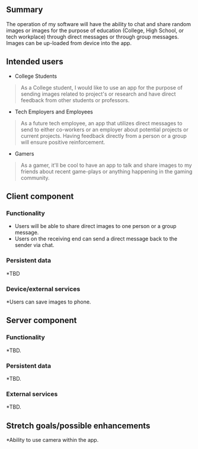 ## Summary

The operation of my software will have the ability to chat and share random images or images for the purpose of education (College, High School, or tech workplace) through direct messages or through group messages.
Images can be up-loaded from device into the app. 

## Intended users

* College Students   

> As a College student, I would like to use an app for the purpose of sending images related to project's or research and have direct feedback from other students or professors.

* Tech Employers and Employees

> As a future tech employee, an app that utilizes direct messages to send to either co-workers or an employer about potential projects or current projects. Having feedback directly from a person or a group 
> will ensure positive reinforcement. 

* Gamers 

> As a gamer, it'll be cool to have an app to talk and share images to my friends about recent game-plays or anything happening in the gaming community.   

## Client component

### Functionality

* Users will be able to share direct images to one person or a group message.
* Users on the receiving end can send a direct message back to the sender via chat. 


### Persistent data

*TBD
    
### Device/external services

*Users can save images to phone.
    
## Server component

### Functionality

*TBD.

### Persistent data

*TBD. 
    
### External services

*TBD.
    
## Stretch goals/possible enhancements 

*Ability to use camera within the app.
